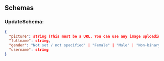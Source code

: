 ## Schemas

### UpdateSchema:
```json
{
  "picture": string (This must be a URL. You can use any image uploading service <Like Imgur>),
  "fullname": string,
  "gender": "Not set / not specified" | "Female" | "Male" | "Non-binary",
  "username": string
}
```